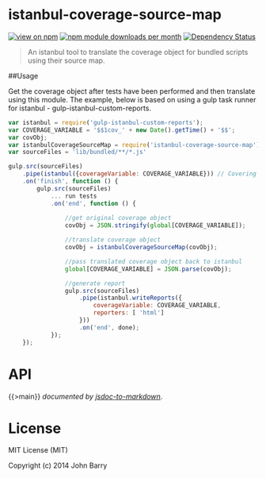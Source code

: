 # istanbul-coverage-source-map
[![view on npm](http://img.shields.io/npm/v/istanbul-coverage-source-map.svg)](https://www.npmjs.org/package/istanbul-coverage-source-map)
[![npm module downloads per month](http://img.shields.io/npm/dm/istanbul-coverage-source-map.svg)](https://www.npmjs.org/package/istanbul-coverage-source-map)
[![Dependency Status](https://david-dm.org/Cellarise/istanbul-coverage-source-map.svg)](https://david-dm.org/Cellarise/istanbul-coverage-source-map)

> An istanbul tool to translate the coverage object for bundled scripts using their source map.


##Usage 

Get the coverage object after tests have been performed and then translate using this module. The example, below is based on using a gulp task runner for istanbul - gulp-istanbul-custom-reports.  

```js
var istanbul = require('gulp-istanbul-custom-reports');
var COVERAGE_VARIABLE = '$$1cov_' + new Date().getTime() + '$$';
var covObj;
var istanbulCoverageSourceMap = require('istanbul-coverage-source-map');
var sourceFiles = 'lib/bundled/**/*.js'

gulp.src(sourceFiles)
    .pipe(istanbul({coverageVariable: COVERAGE_VARIABLE})) // Covering files - must wait for finish event before continuing
    .on('finish', function () {
        gulp.src(sourceFiles)
            ... run tests
            .on('end', function () {
            
                //get original coverage object
                covObj = JSON.stringify(global[COVERAGE_VARIABLE]);

                //translate coverage object
                covObj = istanbulCoverageSourceMap(covObj);

                //pass translated coverage object back to istanbul
                global[COVERAGE_VARIABLE] = JSON.parse(covObj);

                //generate report
                gulp.src(sourceFiles)
                    .pipe(istanbul.writeReports({
                        coverageVariable: COVERAGE_VARIABLE,
                        reporters: [ 'html']
                    }))
                    .on('end', done);
            });
    });
```



# API
{{>main}}
*documented by [jsdoc-to-markdown](https://github.com/75lb/jsdoc-to-markdown)*.


# License

MIT License (MIT)

Copyright (c) 2014 John Barry